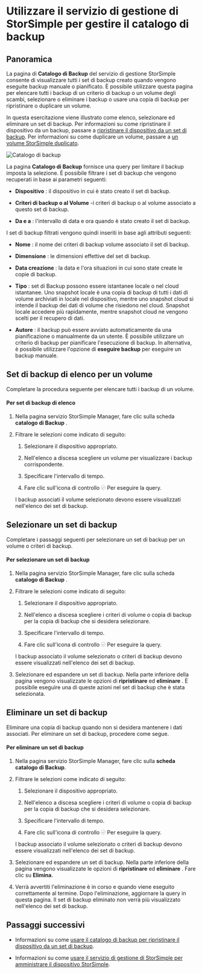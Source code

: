 <properties 
   pageTitle="Gestire il catalogo di backup StorSimple | Microsoft Azure"
   description="In questo articolo viene spiegato come utilizzare la pagina di catalogo di Backup del servizio di gestione StorSimple di elenco, selezionare ed eliminare i set di backup per un volume."
   services="storsimple"
   documentationCenter="NA"
   authors="SharS"
   manager="carmonm"
   editor="" />
<tags 
   ms.service="storsimple"
   ms.devlang="NA"
   ms.topic="article"
   ms.tgt_pltfrm="NA"
   ms.workload="TBD"
   ms.date="04/28/2016"
   ms.author="v-sharos" />

# <a name="use-the-storsimple-manager-service-to-manage-your-backup-catalog"></a>Utilizzare il servizio di gestione di StorSimple per gestire il catalogo di backup

## <a name="overview"></a>Panoramica

La pagina di **Catalogo di Backup** del servizio di gestione StorSimple consente di visualizzare tutti i set di backup creato quando vengono eseguite backup manuale o pianificato. È possibile utilizzare questa pagina per elencare tutti i backup di un criterio di backup o un volume degli scambi, selezionare o eliminare i backup o usare una copia di backup per ripristinare o duplicare un volume.

In questa esercitazione viene illustrato come elenco, selezionare ed eliminare un set di backup. Per informazioni su come ripristinare il dispositivo da un backup, passare a [ripristinare il dispositivo da un set di backup](storsimple-restore-from-backup-set.md). Per informazioni su come duplicare un volume, passare a [un volume StorSimple duplicato](storsimple-clone-volume.md).

![Catalogo di backup](./media/storsimple-manage-backup-catalog/backupcatalog.png) 

La pagina **Catalogo di Backup** fornisce una query per limitare il backup imposta la selezione. È possibile filtrare i set di backup che vengono recuperati in base ai parametri seguenti:

- **Dispositivo** : il dispositivo in cui è stato creato il set di backup.

- **Criteri di backup o al Volume** -i criteri di backup o al volume associato a questo set di backup.

- **Da e a** : l'intervallo di data e ora quando è stato creato il set di backup.

I set di backup filtrati vengono quindi inseriti in base agli attributi seguenti:

- **Nome** : il nome dei criteri di backup volume associato il set di backup.

- **Dimensione** : le dimensioni effettive del set di backup.

- **Data creazione** : la data e l'ora situazioni in cui sono state create le copie di backup. 

- **Tipo** : set di Backup possono essere istantanee locale o nel cloud istantanee. Uno snapshot locale è una copia di backup di tutti i dati di volume archiviati in locale nel dispositivo, mentre uno snapshot cloud si intende il backup dei dati di volume che risiedono nel cloud. Snapshot locale accedere più rapidamente, mentre snapshot cloud ne vengono scelti per il recupero di dati.

- **Autore** : il backup può essere avviato automaticamente da una pianificazione o manualmente da un utente. È possibile utilizzare un criterio di backup per pianificare l'esecuzione di backup. In alternativa, è possibile utilizzare l'opzione di **eseguire backup** per eseguire un backup manuale.

## <a name="list-backup-sets-for-a-volume"></a>Set di backup di elenco per un volume
 
Completare la procedura seguente per elencare tutti i backup di un volume.

#### <a name="to-list-backup-sets"></a>Per set di backup di elenco

1. Nella pagina servizio StorSimple Manager, fare clic sulla scheda **catalogo di Backup** .

2. Filtrare le selezioni come indicato di seguito:

    1. Selezionare il dispositivo appropriato.

    2. Nell'elenco a discesa scegliere un volume per visualizzare i backup corrispondente.

    3. Specificare l'intervallo di tempo.

    4. Fare clic sull'icona di controllo ![Icona del controllo](./media/storsimple-manage-backup-catalog/HCS_CheckIcon.png) Per eseguire la query.
 
    I backup associati il volume selezionato devono essere visualizzati nell'elenco dei set di backup.

## <a name="select-a-backup-set"></a>Selezionare un set di backup

Completare i passaggi seguenti per selezionare un set di backup per un volume o criteri di backup.

#### <a name="to-select-a-backup-set"></a>Per selezionare un set di backup

1. Nella pagina servizio StorSimple Manager, fare clic sulla scheda **catalogo di Backup** .

2. Filtrare le selezioni come indicato di seguito:

    1. Selezionare il dispositivo appropriato.

    2. Nell'elenco a discesa scegliere i criteri di volume o copia di backup per la copia di backup che si desidera selezionare.

    3. Specificare l'intervallo di tempo.

    4. Fare clic sull'icona di controllo ![Icona del controllo](./media/storsimple-manage-backup-catalog/HCS_CheckIcon.png) Per eseguire la query.

    I backup associato il volume selezionato o criteri di backup devono essere visualizzati nell'elenco dei set di backup.

3. Selezionare ed espandere un set di backup. Nella parte inferiore della pagina vengono visualizzate le opzioni di **ripristinare** ed **eliminare** . È possibile eseguire una di queste azioni nel set di backup che è stata selezionata.

## <a name="delete-a-backup-set"></a>Eliminare un set di backup

Eliminare una copia di backup quando non si desidera mantenere i dati associati. Per eliminare un set di backup, procedere come segue.

#### <a name="to-delete-a-backup-set"></a>Per eliminare un set di backup

1. Nella pagina servizio StorSimple Manager, fare clic sulla **scheda catalogo di Backup**.

2. Filtrare le selezioni come indicato di seguito:

    1. Selezionare il dispositivo appropriato.

    2. Nell'elenco a discesa scegliere i criteri di volume o copia di backup per la copia di backup che si desidera selezionare.

    3. Specificare l'intervallo di tempo.

    4. Fare clic sull'icona di controllo ![Icona del controllo](./media/storsimple-manage-backup-catalog/HCS_CheckIcon.png) Per eseguire la query.

    I backup associato il volume selezionato o criteri di backup devono essere visualizzati nell'elenco dei set di backup.

3. Selezionare ed espandere un set di backup. Nella parte inferiore della pagina vengono visualizzate le opzioni di **ripristinare** ed **eliminare** . Fare clic su **Elimina**.

4. Verrà avvertiti l'eliminazione è in corso e quando viene eseguito correttamente al termine. Dopo l'eliminazione, aggiornare la query in questa pagina. Il set di backup eliminato non verrà più visualizzato nell'elenco dei set di backup.

## <a name="next-steps"></a>Passaggi successivi

- Informazioni su come [usare il catalogo di backup per ripristinare il dispositivo da un set di backup](storsimple-restore-from-backup-set.md).

- Informazioni su come [usare il servizio di gestione di StorSimple per amministrare il dispositivo StorSimple](storsimple-manager-service-administration.md).
